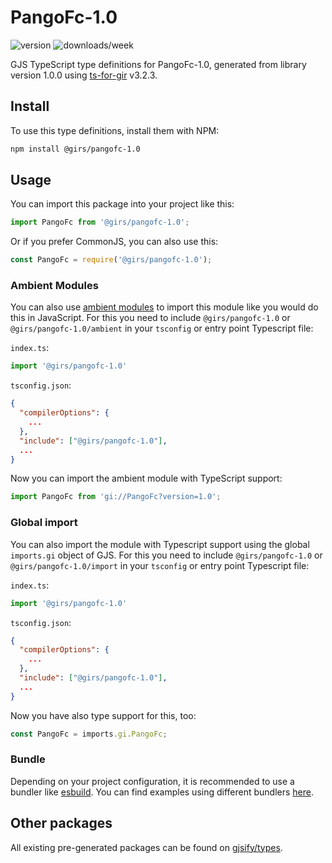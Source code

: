 
# PangoFc-1.0

![version](https://img.shields.io/npm/v/@girs/pangofc-1.0)
![downloads/week](https://img.shields.io/npm/dw/@girs/pangofc-1.0)


GJS TypeScript type definitions for PangoFc-1.0, generated from library version 1.0.0 using [ts-for-gir](https://github.com/gjsify/ts-for-gir) v3.2.3.


## Install

To use this type definitions, install them with NPM:
```bash
npm install @girs/pangofc-1.0
```

## Usage

You can import this package into your project like this:
```ts
import PangoFc from '@girs/pangofc-1.0';
```

Or if you prefer CommonJS, you can also use this:
```ts
const PangoFc = require('@girs/pangofc-1.0');
```

### Ambient Modules

You can also use [ambient modules](https://github.com/gjsify/ts-for-gir/tree/main/packages/cli#ambient-modules) to import this module like you would do this in JavaScript.
For this you need to include `@girs/pangofc-1.0` or `@girs/pangofc-1.0/ambient` in your `tsconfig` or entry point Typescript file:

`index.ts`:
```ts
import '@girs/pangofc-1.0'
```

`tsconfig.json`:
```json
{
  "compilerOptions": {
    ...
  },
  "include": ["@girs/pangofc-1.0"],
  ...
}
```

Now you can import the ambient module with TypeScript support: 

```ts
import PangoFc from 'gi://PangoFc?version=1.0';
```

### Global import

You can also import the module with Typescript support using the global `imports.gi` object of GJS.
For this you need to include `@girs/pangofc-1.0` or `@girs/pangofc-1.0/import` in your `tsconfig` or entry point Typescript file:

`index.ts`:
```ts
import '@girs/pangofc-1.0'
```

`tsconfig.json`:
```json
{
  "compilerOptions": {
    ...
  },
  "include": ["@girs/pangofc-1.0"],
  ...
}
```

Now you have also type support for this, too:

```ts
const PangoFc = imports.gi.PangoFc;
```

### Bundle

Depending on your project configuration, it is recommended to use a bundler like [esbuild](https://esbuild.github.io/). You can find examples using different bundlers [here](https://github.com/gjsify/ts-for-gir/tree/main/examples).

## Other packages

All existing pre-generated packages can be found on [gjsify/types](https://github.com/gjsify/types).

